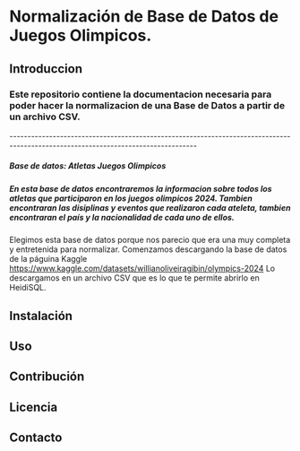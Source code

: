 <h1> Normalización de Base de Datos de Juegos Olimpicos.</h1><p>
<h2>Introduccion</h2> <p>
<h3>Este repositorio contiene la documentacion necesaria para poder hacer la normalizacion de una Base de Datos a partir de un archivo CSV.</h3> <p>
----------------------------------------------------------------------------------------------------------------------------------
<h5>Base de datos: Atletas Juegos Olimpicos</h5>

<h5>En esta base de datos encontraremos la informacion sobre todos los atletas que participaron en los juegos olimpicos 2024. Tambien encontraran las disiplinas y eventos 
que realizaron cada ateleta, tambien encontraran el país y la nacionalidad de cada uno de ellos. </h5>

Elegimos esta base de datos porque nos parecio que era una muy completa y entretenida para normalizar. Comenzamos descargando la base de datos de la páguina Kaggle
https://www.kaggle.com/datasets/willianoliveiragibin/olympics-2024
Lo descargamos en un archivo CSV que es lo que te permite abrirlo en HeidiSQL.

<h2>Instalación

<h2>Uso

<h2>Contribución

<h2>Licencia

<h2>Contacto